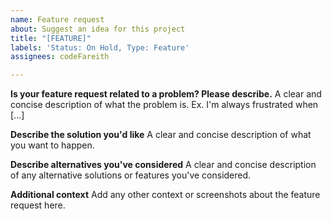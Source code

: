 ```yaml
---
name: Feature request
about: Suggest an idea for this project
title: "[FEATURE]"
labels: 'Status: On Hold, Type: Feature'
assignees: codeFareith

---
```


**Is your feature request related to a problem? Please describe.**
A clear and concise description of what the problem is. Ex. I'm always frustrated when [...]

**Describe the solution you'd like**
A clear and concise description of what you want to happen.

**Describe alternatives you've considered**
A clear and concise description of any alternative solutions or features you've considered.

**Additional context**
Add any other context or screenshots about the feature request here.
